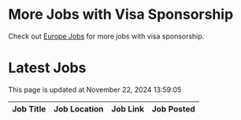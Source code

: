 # More Jobs with Visa Sponsorship

Check out [Europe Jobs](https://github.com/sureshparimi/europejobs#latest-jobs) for more jobs with visa sponsorship.

# Latest Jobs

This page is updated at November 22, 2024 13:59:05

| Job Title | Job Location | Job Link | Job Posted |
| --- | --- | --- | --- |
